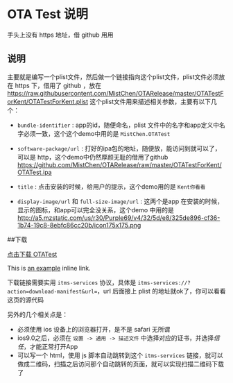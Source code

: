 
# OTA Test 说明

手头上没有 https 地址，借 github 用用


## 说明

主要就是编写一个plist文件，然后做一个链接指向这个plist文件，plist文件必须放在 https 下，借用了 github ，放在
https://raw.githubusercontent.com/MistChen/OTARelease/master/OTATestForKent/OTATestForKent.plist
这个plist文件用来描述相关参数，主要有以下几个：

* `bundle-identifier` : app的id，随便命名，plist 文件中的名字和app定义中名字必须一致，这个这个demo中用的是 `MistChen.OTATest`
	
* `software-package/url` : 打好的ipa包的地址，随便放，能访问到就可以了，可以是 http，这个demo中仍然厚颜无耻的借用了github 
	https://github.com/MistChen/OTARelease/raw/master/OTATestForKent/OTATest.ipa
	
* `title` : 点击安装的时候，给用户的提示，这个demo用的是 `Kent你看看`
	
* `display-image/url` 和 `full-size-image/url` : 这两个是app 在安装的时候，显示的图标，和app可以完全没关系，这个demo 中用的是 
	http://a5.mzstatic.com/us/r30/Purple69/v4/32/5d/e8/325de896-cf36-1b74-19c8-8ebfc86cc20b/icon175x175.png


##下载

<a href="itms-services://?action=download-manifest&url=https://raw.githubusercontent.com/MistChen/OTARelease/master/OTATestForKent/OTATestForKent.plist">点击下载 OTATest<a>

This is [an example](itms-services://?action=download-manifest&url=https://raw.githubusercontent.com/MistChen/OTARelease/master/OTATestForKent/OTATestForKent.plist "Title") inline link.

下载链接需要实用 `itms-services` 协议，具体是 `itms-services://?action=download-manifest&url=`，url 后面接上 plist 的地址就ok了，你可以看看这页的源代码

另外的几个相关点是：

* 必须使用 ios 设备上的浏览器打开，是不是 safari 无所谓
* ios9.0之后，必须在 `设置 -> 通用 -> 描述文件` 中选择对应的证书，并选择*信任*，才能正常打开App
* 可以写一个 html，使用 js 脚本自动跳转到这个 `itms-services` 链接，就可以做成二维码，扫描之后访问那个自动跳转的页面，就可以实现扫描二维码下载了

